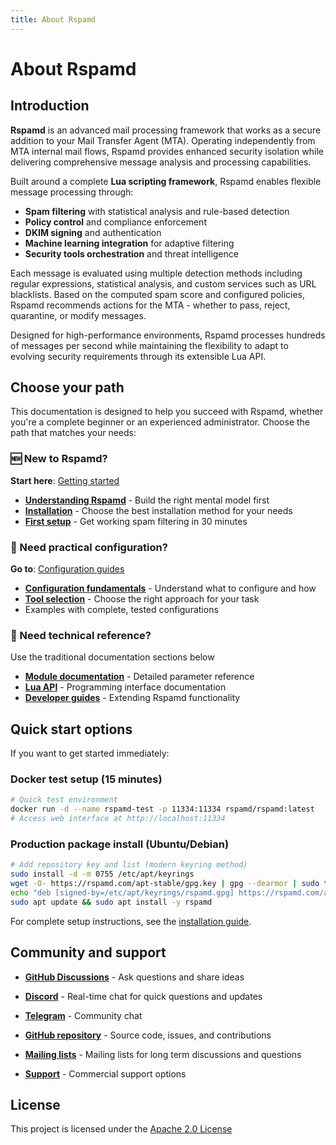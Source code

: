 ```yaml
---
title: About Rspamd
---
```


# About Rspamd

## Introduction

**Rspamd** is an advanced mail processing framework that works as a secure addition to your Mail Transfer Agent (MTA).
Operating independently from MTA internal mail flows, Rspamd provides enhanced security isolation while delivering
comprehensive message analysis and processing capabilities.

Built around a complete **Lua scripting framework**, Rspamd enables flexible message processing through:
- **Spam filtering** with statistical analysis and rule-based detection
- **Policy control** and compliance enforcement  
- **DKIM signing** and authentication
- **Machine learning integration** for adaptive filtering
- **Security tools orchestration** and threat intelligence

Each message is evaluated using multiple detection methods including regular expressions, statistical analysis,
and custom services such as URL blacklists. Based on the computed spam score and configured policies,
Rspamd recommends actions for the MTA - whether to pass, reject, quarantine, or modify messages.

Designed for high-performance environments, Rspamd processes hundreds of messages per second while maintaining
the flexibility to adapt to evolving security requirements through its extensible Lua API.

## Choose your path

This documentation is designed to help you succeed with Rspamd, whether you're a complete beginner or an experienced administrator. Choose the path that matches your needs:

### 🆕 New to Rspamd?
**Start here**: [Getting started](/getting-started/)

- **[Understanding Rspamd](/getting-started/understanding-rspamd)** - Build the right mental model first
- **[Installation](/getting-started/installation)** - Choose the best installation method for your needs  
- **[First setup](/getting-started/first-setup)** - Get working spam filtering in 30 minutes

### 🎯 Need practical configuration?
**Go to**: [Configuration guides](/guides/configuration/)

- **[Configuration fundamentals](/guides/configuration/fundamentals)** - Understand what to configure and how
- **[Tool selection](/guides/configuration/tool-selection)** - Choose the right approach for your task
- Examples with complete, tested configurations


### 🔧 Need technical reference?
Use the traditional documentation sections below

- **[Module documentation](/modules/)** - Detailed parameter reference
- **[Lua API](/lua/)** - Programming interface documentation  
- **[Developer guides](/developers/)** - Extending Rspamd functionality

 

## Quick start options

If you want to get started immediately:

### Docker test setup (15 minutes)
```bash
# Quick test environment
docker run -d --name rspamd-test -p 11334:11334 rspamd/rspamd:latest
# Access web interface at http://localhost:11334
```

### Production package install (Ubuntu/Debian)
```bash
# Add repository key and list (modern keyring method)
sudo install -d -m 0755 /etc/apt/keyrings
wget -O- https://rspamd.com/apt-stable/gpg.key | gpg --dearmor | sudo tee /etc/apt/keyrings/rspamd.gpg > /dev/null
echo "deb [signed-by=/etc/apt/keyrings/rspamd.gpg] https://rspamd.com/apt-stable/ $(lsb_release -cs) main" | sudo tee /etc/apt/sources.list.d/rspamd.list
sudo apt update && sudo apt install -y rspamd
```

For complete setup instructions, see the [installation guide](/getting-started/installation).

## Community and support

- **[GitHub Discussions](https://github.com/rspamd/rspamd/discussions)** - Ask questions and share ideas
- **[Discord](https://discord.gg/RsBM5KXtgX)** - Real-time chat for quick questions and updates
- **[Telegram](https://t.me/rspamd)** - Community chat

- **[GitHub repository](https://github.com/rspamd/rspamd)** - Source code, issues, and contributions
- **[Mailing lists](https://lists.rspamd.com)** - Mailing lists for long term discussions and questions
- **[Support](/support)** - Commercial support options


## License

This project is licensed under the <a href="https://tldrlegal.com/license/apache-license-2.0-(apache-2.0)" target="_blank" rel="noopener noreferrer">Apache 2.0 License</a>

